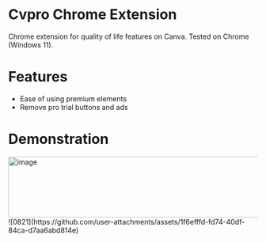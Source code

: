 # Cvpro Chrome Extension

Chrome extension for quality of life features on Canva. Tested on Chrome (Windows 11).



# Features

- Ease of using premium elements
- Remove pro trial buttons and ads

# Demonstration
<img width="1916" height="123" alt="image" src="https://github.com/user-attachments/assets/30022769-e9d8-4094-9363-073a5ce5f9fd" />
![0821](https://github.com/user-attachments/assets/1f6efffd-fd74-40df-84ca-d7aa6abd814e)
